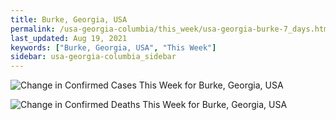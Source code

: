 ```yaml
---
title: Burke, Georgia, USA
permalink: /usa-georgia-columbia/this_week/usa-georgia-burke-7_days.html
last_updated: Aug 19, 2021
keywords: ["Burke, Georgia, USA", "This Week"]
sidebar: usa-georgia-columbia_sidebar
---
```


![Change in Confirmed Cases This Week for Burke, Georgia, USA](/covid_tracker/images/graphs/usa-georgia-burke-delta_confirmed-7_days_graph.png)

![Change in Confirmed Deaths This Week for Burke, Georgia, USA](/covid_tracker/images/graphs/usa-georgia-burke-delta_deaths-7_days_graph.png)
